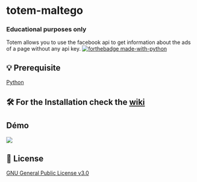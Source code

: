 # totem-maltego
### Educational purposes only
Totem allows you to use the facebook api to get information about the ads of a page without any api key.
[![forthebadge made-with-python](http://ForTheBadge.com/images/badges/made-with-python.svg)](https://www.python.org/)

## 💡 Prerequisite
   [Python](https://www.python.org/downloads/release/python-370/)
## 🛠️ For the Installation check the [wiki](https://github.com/megadose/totem-maltego/wiki/Installation)
## Démo
![](https://i.imgur.com/9UpQKm8.gif)
## 📝 License
[GNU General Public License v3.0](https://www.gnu.org/licenses/gpl-3.0.fr.html)
